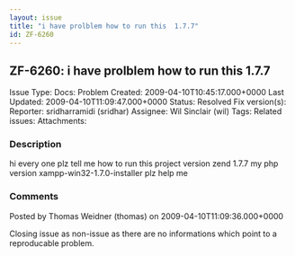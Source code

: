 ```yaml
---
layout: issue
title: "i have prolblem how to run this  1.7.7"
id: ZF-6260
---
```


ZF-6260: i have prolblem how to run this 1.7.7
----------------------------------------------

 Issue Type: Docs: Problem Created: 2009-04-10T10:45:17.000+0000 Last Updated: 2009-04-10T11:09:47.000+0000 Status: Resolved Fix version(s): 
 Reporter:  sridharramidi (sridhar)  Assignee:  Wil Sinclair (wil)  Tags: 
 Related issues: 
 Attachments: 
### Description

hi every one plz tell me how to run this project version zend 1.7.7 my php version xampp-win32-1.7.0-installer plz help me

 

 

### Comments

Posted by Thomas Weidner (thomas) on 2009-04-10T11:09:36.000+0000

Closing issue as non-issue as there are no informations which point to a reproducable problem.

 

 